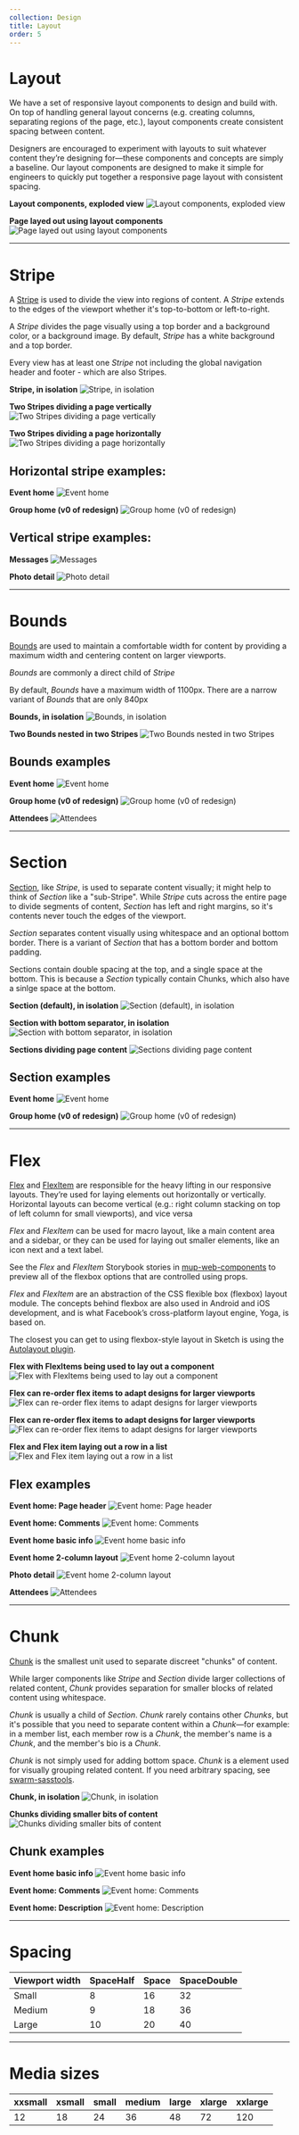```yaml
---
collection: Design
title: Layout
order: 5
---
```


# Layout

We have a set of responsive layout components to design and build with. On top of handling general layout concerns (e.g. creating columns, separating regions of the page, etc.), layout components create consistent spacing between content.

Designers are encouraged to experiment with layouts to suit whatever content they’re designing for—these components and concepts are simply a baseline. Our layout components are designed to make it simple for engineers to quickly put together a responsive page layout with consistent spacing.

**Layout components, exploded view**
![Layout components, exploded view](/assets/contentImages/layoutDocs/components/LayoutComponentsBlueprint_colored_v3_All(3D).png "Layout components, exploded view")

**Page layed out using layout components**
![Page layed out using layout components](/assets/contentImages/layoutDocs/components/LayoutComponentsBlueprint_colored_v3_All(flat--plain).png "Page layed out using layout components")

---------------------------------------

# Stripe
A [Stripe](https://meetup.github.io/meetup-web-components/?selectedKind=Stripe&selectedStory=default&full=0&down=1&left=1&panelRight=0&downPanel=kadirahq%2Fstorybook-addon-actions%2Factions-panel) is used to divide the view into regions of content. A _Stripe_ extends to the edges of the viewport whether it's top-to-bottom or left-to-right.

A _Stripe_ divides the page visually using a top border and a background color, or a background image. By default, _Stripe_ has a white background and a top border.

Every view has at least one _Stripe_ not including the global navigation header and footer - which are also Stripes.

**Stripe, in isolation**
![Stripe, in isolation](/assets/contentImages/layoutDocs/components/Stripe-isolated.png "Stripe, in isolation")

**Two Stripes dividing a page vertically**
![Two Stripes dividing a page vertically](/assets/contentImages/layoutDocs/components/Stripe(horiz).png "Two Stripes dividing a page vertically")

**Two Stripes dividing a page horizontally**
![Two Stripes dividing a page horizontally](/assets/contentImages/layoutDocs/components/Stripe(vert).png "Two Stripes dividing a page horizontally")


## Horizontal stripe examples:

**Event home**
![Event home](/assets/contentImages/layoutDocs/productExamples/Stripe-Events.png "Event home")

**Group home (v0 of redesign)**
![Group home (v0 of redesign)](/assets/contentImages/layoutDocs/productExamples/Stripe-Groups.png "Group home (v0 of redesign)")

## Vertical stripe examples:

**Messages**
![Messages](/assets/contentImages/layoutDocs/productExamples/Stripe-Messages.png "Messages")

**Photo detail**
![Photo detail](/assets/contentImages/layoutDocs/productExamples/Stripe-PhotoDetail.png "Photo detail")

---------------------------------------

# Bounds

[Bounds](https://meetup.github.io/meetup-web-components/?selectedKind=Bounds&selectedStory=default&full=0&down=1&left=1&panelRight=0&downPanel=kadirahq%2Fstorybook-addon-actions%2Factions-panel) are used to maintain a comfortable width for content by providing a maximum width and centering content on larger viewports.

_Bounds_ are commonly a direct child of _Stripe_

By default, _Bounds_ have a maximum width of 1100px. There are a narrow variant of _Bounds_ that are only 840px

**Bounds, in isolation**
![Bounds, in isolation](/assets/contentImages/layoutDocs/components/Bounds-isolated.png "Bounds, in isolation")

**Two Bounds nested in two Stripes**
![Two Bounds nested in two Stripes](/assets/contentImages/layoutDocs/components/Bounds-adjacent.png "Two Bounds nested in two Stripes")

## Bounds examples

**Event home**
![Event home](/assets/contentImages/layoutDocs/productExamples/Bounds-EventHome.png "Event home")

**Group home (v0 of redesign)**
![Group home (v0 of redesign)](/assets/contentImages/layoutDocs/productExamples/Bounds-GroupHome.png "Group home (v0 of redesign)")

**Attendees**
![Attendees](/assets/contentImages/layoutDocs/productExamples/Bounds-Attendees.png "Attendees")

---------------------------------------

# Section

[Section](https://meetup.github.io/meetup-web-components/?selectedKind=Section&selectedStory=default&full=0&down=1&left=1&panelRight=0&downPanel=kadirahq%2Fstorybook-addon-actions%2Factions-panel), like _Stripe_, is used to separate content visually; it might help to think of _Section_ like a "sub-Stripe". While _Stripe_ cuts across the entire page to divide segments of content, _Section_ has left and right margins, so it's contents never touch the edges of the viewport.

_Section_ separates content visually using whitespace and an optional bottom border. There is a variant of _Section_ that has a bottom border and bottom padding.

Sections contain double spacing at the top, and a single space at the bottom. This is because a _Section_ typically contain Chunks, which also have a sinlge space at the bottom.

**Section (default), in isolation**
![Section (default), in isolation](/assets/contentImages/layoutDocs/components/Section-isolated.png "Section (default), in isolation")

**Section with bottom separator, in isolation**
![Section with bottom separator, in isolation](/assets/contentImages/layoutDocs/components/Section--withSeparator-isolated.png "Section with bottom separator, in isolation")

**Sections dividing page content**
![Sections dividing page content](/assets/contentImages/layoutDocs/components/SectionsDividingPageContent.png "Sections dividing page content")


## Section examples

**Event home**
![Event home](/assets/contentImages/layoutDocs/productExamples/Section-EventHome.png "Event home")

**Group home (v0 of redesign)**
![Group home (v0 of redesign)](/assets/contentImages/layoutDocs/productExamples/Section-GroupHomeOld.png "Group home (v0 of redesign)")

---------------------------------------

# Flex
[Flex](https://meetup.github.io/meetup-web-components/?selectedKind=Flex&selectedStory=Row%20%28default%29&full=0&down=1&left=1&panelRight=0&downPanel=kadirahq%2Fstorybook-addon-actions%2Factions-panel) and [FlexItem](https://meetup.github.io/meetup-web-components/?selectedKind=FlexItem&selectedStory=Flex%20Item%20grow%20%28default%29&full=0&down=1&left=1&panelRight=0&downPanel=kadirahq%2Fstorybook-addon-actions%2Factions-panel) are responsible for the heavy lifting in our responsive layouts. They’re used for laying elements out horizontally or vertically. Horizontal layouts can become vertical (e.g.: right column stacking on top of left column for small viewports), and vice versa

_Flex_ and _FlexItem_ can be used for macro layout, like a main content area and a sidebar, or they can be used for laying out smaller elements, like an icon next and a text label.

See the _Flex_ and _FlexItem_ Storybook stories in [mup-web-components](https://meetup.github.io/meetup-web-components/) to preview all of the flexbox options that are controlled using props.

_Flex_ and _FlexItem_ are an abstraction of the CSS flexible box (flexbox) layout module. The concepts behind flexbox are also used in Android and iOS development, and is what Facebook’s cross-platform layout engine, Yoga, is based on.

The closest you can get to using flexbox-style layout in Sketch is using the [Autolayout plugin](https://animaapp.github.io/).

**Flex with FlexItems being used to lay out a component**
![Flex with FlexItems being used to lay out a component](/assets/contentImages/layoutDocs/components/Flex_with_FlexItems-isolated.png "Flex with FlexItems being used to lay out a component")

**Flex can re-order flex items to adapt designs for larger viewports**
![Flex can re-order flex items to adapt designs for larger viewports](/assets/contentImages/layoutDocs/components/Flex-rwdLayoutExample--simple.png "Flex can re-order flex items to adapt designs for larger viewports")

**Flex can re-order flex items to adapt designs for larger viewports**
![Flex can re-order flex items to adapt designs for larger viewports](/assets/contentImages/layoutDocs/components/Flex(macro).png "Flex can re-order flex items to adapt designs for larger viewports")

**Flex and Flex item laying out a row in a list**
![Flex and Flex item laying out a row in a list](/assets/contentImages/layoutDocs/components/Flex(micro).png "Flex and Flex item laying out a row in a list")

## Flex examples

**Event home: Page header**
![Event home: Page header](/assets/contentImages/layoutDocs/productExamples/Flex-EventHomePageHead.png "Event home: Page header")

**Event home: Comments**
![Event home: Comments](/assets/contentImages/layoutDocs/productExamples/Flex-CommentList.png "Event home: Comments")

**Event home basic info**
![Event home basic info](/assets/contentImages/layoutDocs/productExamples/Flex-EventInfo.png "Event home basic info")

**Event home 2-column layout**
![Event home 2-column layout](/assets/contentImages/layoutDocs/productExamples/Flex-EventHome.png "Event home 2-column layout")

**Photo detail**
![Event home 2-column layout](/assets/contentImages/layoutDocs/productExamples/Flex-PhotoDetail.png "Event home 2-column layout")

**Attendees**
![Attendees](/assets/contentImages/layoutDocs/productExamples/Flex-Attendees.png "Attendees")


---------------------------------------

# Chunk
[Chunk](https://meetup.github.io/meetup-web-components/?selectedKind=Chunk&selectedStory=default&full=0&down=1&left=1&panelRight=0&downPanel=kadirahq%2Fstorybook-addon-actions%2Factions-panel) is the smallest unit used to separate discreet "chunks" of content.

While larger components like _Stripe_ and _Section_ divide larger collections of related content, _Chunk_ provides separation for smaller blocks of related content using whitespace.

_Chunk_ is usually a child of _Section_. _Chunk_ rarely contains other _Chunks_, but it's possible that you need to separate content within a _Chunk_—for example: in a member list, each member row is a _Chunk_, the member's name is a _Chunk_, and the member's bio is a _Chunk_.

_Chunk_ is not simply used for adding bottom space. _Chunk_ is a element used for visually grouping related content. If you need arbitrary spacing, see [swarm-sasstools](https://meetup.github.io/swarm-sasstools/).

**Chunk, in isolation**
![Chunk, in isolation](/assets/contentImages/layoutDocs/components/Chunk-isolated.png "Chunk, in isolation")

**Chunks dividing smaller bits of content**
![Chunks dividing smaller bits of content](/assets/contentImages/layoutDocs/components/ChunkExample.png "Chunks dividing smaller bits of content")

## Chunk examples

**Event home basic info**
![Event home basic info](/assets/contentImages/layoutDocs/productExamples/ChunkBasicInfo.png "Event home basic info")

**Event home: Comments**
![Event home: Comments](/assets/contentImages/layoutDocs/productExamples/ChunkCommentList.png "Event home: Comments")

**Event home: Description**
![Event home: Description](/assets/contentImages/layoutDocs/productExamples/ChunkDescription.png "Event home: Description")

---------------------------------------

# Spacing

**Viewport width** | **SpaceHalf** | **Space** | **SpaceDouble**
------------------ | ------------- | --------- | ---------------
Small              | 8             | 16        | 32
Medium             | 9             | 18        | 36
Large              | 10            | 20        | 40

---------------------------------------

# Media sizes

**xxsmall** | **xsmall** | **small** | **medium** | **large** | **xlarge** | **xxlarge**
----------- | ---------- | --------- | ---------- | --------- | ---------- | -----------
12          | 18         | 24        | 36         | 48        | 72         | 120
